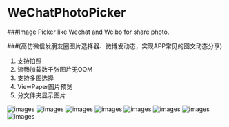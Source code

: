 # WeChatPhotoPicker
###Image Picker like Wechat and Weibo for share photo.

###(高仿微信发朋友圈图片选择器、微博发动态，实现APP常见的图文动态分享)

1. 支持拍照
2. 流畅加载数千张图片无OOM
3. 支持多图选择
4. ViewPaper图片预览
5. 分文件夹显示图片

![images](https://github.com/crazyfzw/ProjectImages/blob/master/WeChatPhotoPicker/a.jpg)
![images](https://github.com/crazyfzw/ProjectImages/blob/master/WeChatPhotoPicker/b.jpg)
![images](https://github.com/crazyfzw/ProjectImages/blob/master/WeChatPhotoPicker/c.jpg)
![images](https://github.com/crazyfzw/ProjectImages/blob/master/WeChatPhotoPicker/d.jpg)
![images](https://github.com/crazyfzw/ProjectImages/blob/master/WeChatPhotoPicker/e.jpg)
![images](https://github.com/crazyfzw/ProjectImages/blob/master/WeChatPhotoPicker/f.jpg)
![images](https://github.com/crazyfzw/ProjectImages/blob/master/WeChatPhotoPicker/g.jpg)
![images](https://github.com/crazyfzw/ProjectImages/blob/master/WeChatPhotoPicker/h.jpg)
